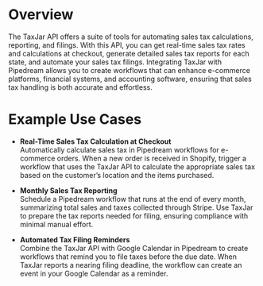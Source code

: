 # Overview

The TaxJar API offers a suite of tools for automating sales tax calculations, reporting, and filings. With this API, you can get real-time sales tax rates and calculations at checkout, generate detailed sales tax reports for each state, and automate your sales tax filings. Integrating TaxJar with Pipedream allows you to create workflows that can enhance e-commerce platforms, financial systems, and accounting software, ensuring that sales tax handling is both accurate and effortless.

# Example Use Cases

- **Real-Time Sales Tax Calculation at Checkout**  
  Automatically calculate sales tax in Pipedream workflows for e-commerce orders. When a new order is received in Shopify, trigger a workflow that uses the TaxJar API to calculate the appropriate sales tax based on the customer’s location and the items purchased.

- **Monthly Sales Tax Reporting**  
  Schedule a Pipedream workflow that runs at the end of every month, summarizing total sales and taxes collected through Stripe. Use TaxJar to prepare the tax reports needed for filing, ensuring compliance with minimal manual effort.

- **Automated Tax Filing Reminders**  
  Combine the TaxJar API with Google Calendar in Pipedream to create workflows that remind you to file taxes before the due date. When TaxJar reports a nearing filing deadline, the workflow can create an event in your Google Calendar as a reminder.
